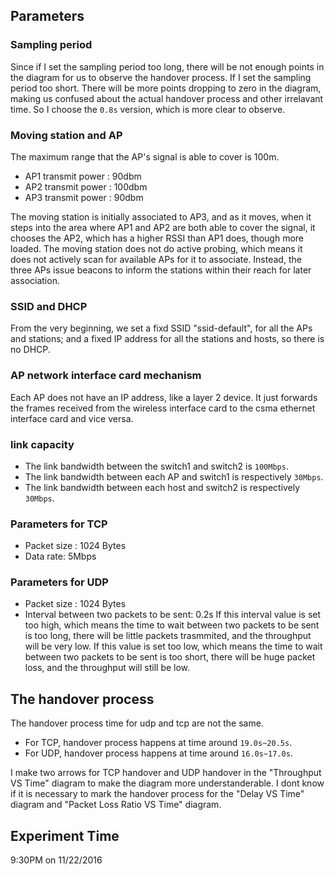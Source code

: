 ## Parameters

### Sampling period
Since if I set the sampling period too long, there will be not enough points in the diagram for us to
observe the handover process. If I set the sampling period too short. There will be more points dropping to zero in the diagram,
making us confused about the actual handover process and other irrelavant time. So I choose the `0.8s` version,
which is more clear to observe.

### Moving station and AP
The maximum range that the AP's signal is able to cover is 100m.

- AP1 transmit power : 90dbm
- AP2 transmit power : 100dbm
- AP3 transmit power : 90dbm

The moving station is initially associated to AP3, and as it moves, when it steps into the area where AP1 and AP2 are both 
able to cover the signal, it chooses the AP2, which has a higher RSSI than AP1 does, though more loaded.
The moving station does not do active probing, which means it does not actively scan for available APs for it to associate.
Instead, the three APs issue beacons to inform the stations within their reach for later association.

### SSID and DHCP
From the very beginning, we set a fixd SSID "ssid-default", for all the APs and stations;
and a fixed IP address for all the stations and hosts, so there is no DHCP.

### AP network interface card mechanism
Each AP does not have an IP address, like a layer 2 device. It just forwards the frames received from the wireless interface card
to the csma ethernet interface card and vice versa.

### link capacity
- The link bandwidth between the switch1 and switch2 is `100Mbps`.
- The link bandwidth between each AP and switch1 is respectively `30Mbps`.
- The link bandwidth between each host and switch2 is respectively `30Mbps`.


### Parameters for TCP 
- Packet size : 1024 Bytes
- Data rate:    5Mbps

### Parameters for UDP
- Packet size : 1024 Bytes
- Interval between two packets to be sent: 0.2s 
If this interval value is set too high, which means the time to wait between two packets to be sent is too long, there will be little packets trasmmited,
and the throughput will be very low.
If this value is set too low, which means the time to wait between two packets to be sent is too short, there will be huge packet loss,
and the throughput will still be low.

## The handover process
The handover process time for udp and tcp are not the same. 
- For TCP, handover process happens at time around `19.0s~20.5s`.
- For UDP, handover process happens at time around `16.0s~17.0s`.

I make two arrows for TCP handover and UDP handover in the "Throughput VS Time" diagram to make the diagram more understanderable.
I dont know if it is necessary to mark the handover process for the "Delay VS Time" diagram and "Packet Loss Ratio VS Time" diagram.

## Experiment Time
9:30PM on 11/22/2016
